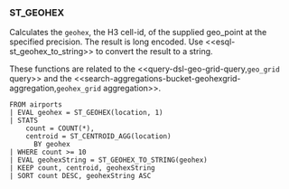 <!--
This is generated by ESQL's AbstractFunctionTestCase. Do no edit it. See ../README.md for how to regenerate it.
-->

### ST_GEOHEX
Calculates the `geohex`, the H3 cell-id, of the supplied geo_point at the specified precision.
The result is long encoded. Use <<esql-st_geohex_to_string>> to convert the result to a string.

These functions are related to the <<query-dsl-geo-grid-query,`geo_grid` query>>
and the <<search-aggregations-bucket-geohexgrid-aggregation,`geohex_grid` aggregation>>.

```
FROM airports
| EVAL geohex = ST_GEOHEX(location, 1)
| STATS
    count = COUNT(*),
    centroid = ST_CENTROID_AGG(location)
      BY geohex
| WHERE count >= 10
| EVAL geohexString = ST_GEOHEX_TO_STRING(geohex)
| KEEP count, centroid, geohexString
| SORT count DESC, geohexString ASC
```
